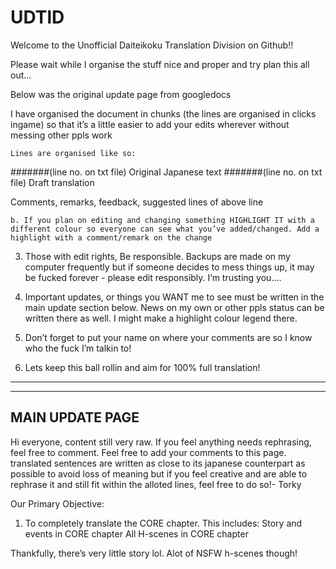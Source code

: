 UDTlD
=====

Welcome to the Unofficial Daiteikoku Translation Division on Github!!

Please wait while I organise the stuff nice and proper and try plan this all out...

Below was the original update page from googledocs

I have organised the document in chunks (the lines are organised in clicks ingame) so that it’s a little easier to add your edits wherever without messing other ppls work

	Lines are organised like so:

#######(line no. on txt file) Original Japanese text
#######(line no. on txt file) Draft translation

Comments, remarks, feedback, suggested lines of above line

	b. If you plan on editing and changing something HIGHLIGHT IT with a different colour so everyone can see what you’ve added/changed. Add a highlight with a comment/remark on the change


3. Those with edit rights, Be responsible.  Backups are made on my computer frequently but if someone decides to mess things up, it may be fucked forever - please edit responsibly. I’m trusting you....

4. Important updates, or things you WANT me to see must be written in the main update section below. News on my own or other ppls status can be written there as well. I might make a highlight colour legend there.

5. Don’t forget to put your name on where your comments are so I know who the fuck I’m talkin to!

6. Lets keep this ball rollin and aim for 100% full translation!

___________________________________________________________________

----------------
MAIN UPDATE PAGE
----------------
Hi everyone, content still very raw. If you feel anything needs rephrasing, feel free to comment. Feel free to add your comments to this page. translated sentences are written as close to its japanese counterpart as possible to avoid loss of meaning but if you feel creative and are able to rephrase it and still fit within the alloted lines, feel free to do so!- Torky

Our Primary Objective:
1. To completely translate the CORE chapter. This includes:
	Story and events in CORE chapter
	All H-scenes in CORE chapter

Thankfully, there’s very little story lol. Alot of NSFW h-scenes though!
